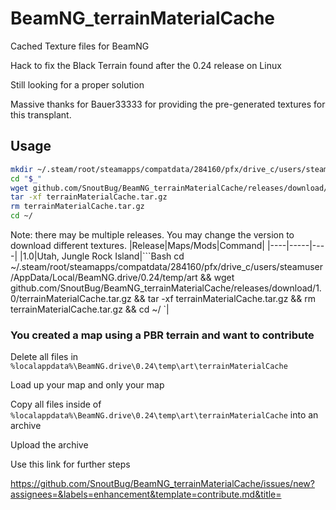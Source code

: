 # BeamNG_terrainMaterialCache
Cached Texture files for BeamNG

Hack to fix the Black Terrain found after the 0.24 release on Linux

Still looking for a proper solution

Massive thanks for Bauer33333 for providing the pre-generated textures for this transplant.

## Usage
```Bash
mkdir ~/.steam/root/steamapps/compatdata/284160/pfx/drive_c/users/steamuser/AppData/Local/BeamNG.drive/0.24/temp/art
cd "$_"
wget github.com/SnoutBug/BeamNG_terrainMaterialCache/releases/download/1.0/terrainMaterialCache.tar.gz
tar -xf terrainMaterialCache.tar.gz
rm terrainMaterialCache.tar.gz
cd ~/
```
Note: there may be multiple releases. You may change the version to download different textures.
|Release|Maps/Mods|Command|
|----|-----|----|
|1.0|Utah, Jungle Rock Island|```Bash
cd ~/.steam/root/steamapps/compatdata/284160/pfx/drive_c/users/steamuser/AppData/Local/BeamNG.drive/0.24/temp/art && wget github.com/SnoutBug/BeamNG_terrainMaterialCache/releases/download/1.0/terrainMaterialCache.tar.gz && tar -xf terrainMaterialCache.tar.gz && rm terrainMaterialCache.tar.gz && cd ~/
`|


### You created a map using a PBR terrain and want to contribute
Delete all files in `%localappdata%\BeamNG.drive\0.24\temp\art\terrainMaterialCache`

Load up your map and only your map

Copy all files inside of `%localappdata%\BeamNG.drive\0.24\temp\art\terrainMaterialCache` into an archive

Upload the archive

Use this link for further steps

https://github.com/SnoutBug/BeamNG_terrainMaterialCache/issues/new?assignees=&labels=enhancement&template=contribute.md&title=
